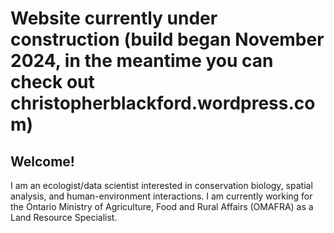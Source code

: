 # Website currently under construction (build began November 2024, in the meantime you can check out christopherblackford.wordpress.com)

## Welcome!

I am an ecologist/data scientist interested in conservation biology, spatial analysis, and human-environment interactions. I am currently working for the Ontario Ministry of Agriculture, Food and Rural Affairs (OMAFRA) as a Land Resource Specialist.



